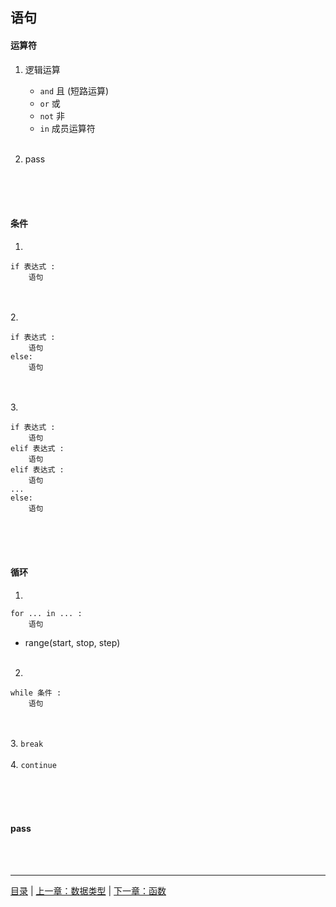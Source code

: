 ## 语句

#### 运算符

1. 逻辑运算
    * `and`  且 (短路运算)
    * `or`  或
    * `not`  非
    * `in`  成员运算符
<br><br>

2. pass

<br><br><br>


#### 条件

1. 
```
if 表达式 :
    语句
```
<br><br>
2. 
```
if 表达式 :
    语句
else:
    语句
```
<br><br>
3. 
```
if 表达式 :
    语句
elif 表达式 :
    语句
elif 表达式 :
    语句
...
else:
    语句
```
<br><br><br>


#### 循环

1. 
```
for ... in ... :
    语句
```
* range(start, stop, step)
<br><br>
2. 
```
while 条件 :
    语句
```
<br><br>
3. `break`
<br><br>
4. `continue`

<br><br><br>

#### pass

<br><br>

-----

[目录](https://github.com/ykqmain/Learning-Python-with-Git) | [上一章：数据类型](https://github.com/ykqmain/Learning-Python-with-Git/blob/master/text/1.md) | [下一章：函数](https://github.com/ykqmain/Learning-Python-with-Git/blob/master/text/3.md)
